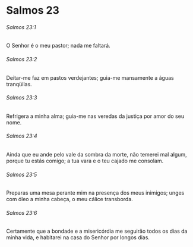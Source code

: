 # Salmos 23

###### Salmos 23:1

O Senhor é o meu pastor; nada me faltará.

###### Salmos 23:2

Deitar-me faz em pastos verdejantes; guia-me mansamente a águas tranqüilas.

###### Salmos 23:3

Refrigera a minha alma; guia-me nas veredas da justiça por amor do seu nome.

###### Salmos 23:4

Ainda que eu ande pelo vale da sombra da morte, não temerei mal algum, porque tu estás comigo; a tua vara e o teu cajado me consolam.

###### Salmos 23:5

Preparas uma mesa perante mim na presença dos meus inimigos; unges com óleo a minha cabeça, o meu cálice transborda.

###### Salmos 23:6

Certamente que a bondade e a misericórdia me seguirão todos os dias da minha vida, e habitarei na casa do Senhor por longos dias.


